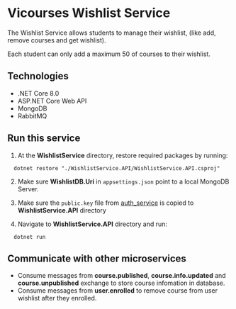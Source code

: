 
# Vicourses Wishlist Service
The Wishlist Service allows students to manage their wishlist, (like add, remove courses and get wishlist).

Each student can only add a maximum 50 of courses to their wishlist.

## Technologies

- .NET Core 8.0
- ASP.NET Core Web API
- MongoDB
- RabbitMQ

## Run this service

1. At the **WishlistService** directory, restore required packages by running:

```shell
  dotnet restore "./WishlistService.API/WishlistService.API.csproj"
```

2. Make sure **WishlistDB.Uri** in `appsettings.json` point to a local MongoDB Server.

3. Make sure the `public.key` file from [auth_service](https://github.com/VuStrong/Vicourses/tree/main/backend/services/auth_service#run-this-service) is copied to **WishlistService.API** directory

4. Navigate to **WishlistService.API** directory and run:
```shell
  dotnet run
```

## Communicate with other microservices
- Consume messages from **course.published**, **course.info.updated** and **course.unpublished** exchange to store course infomation in database.
- Consume messages from **user.enrolled** to remove course from user wishlist after they enrolled.
